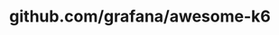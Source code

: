 ---
layout: post
title: github.com/grafana/awesome-k6
categories: link
tags: [انگلیسی, گیت‌هاب, برنامه‌نویسی]
---